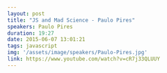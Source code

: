 ```yaml
---
layout: post
title: "JS and Mad Science - Paulo Pires"
speakers: Paulo Pires
duration: 19:27
date: 2015-06-07 13:01:21
tags: javascript
img: '/assets/image/speakers/Paulo-Pires.jpg'
link: https://www.youtube.com/watch?v=cR7j33QLUUY
---
```

